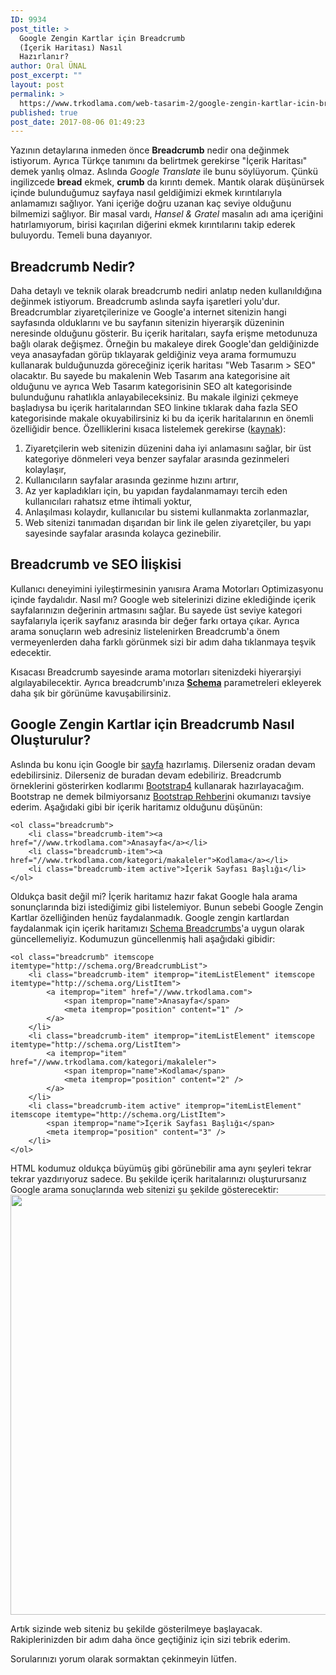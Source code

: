 ```yaml
---
ID: 9934
post_title: >
  Google Zengin Kartlar için Breadcrumb
  (İçerik Haritası) Nasıl
  Hazırlanır?
author: Oral ÜNAL
post_excerpt: ""
layout: post
permalink: >
  https://www.trkodlama.com/web-tasarim-2/google-zengin-kartlar-icin-breadcrumb-icerik-haritasi-nasil-hazirlanir-9934.html
published: true
post_date: 2017-08-06 01:49:23
---
```

Yazının detaylarına inmeden önce <strong>Breadcrumb</strong> nedir ona değinmek istiyorum. Ayrıca Türkçe tanımını da belirtmek gerekirse "İçerik Haritası" demek yanlış olmaz. Aslında <em>Google Translate</em> ile bunu söylüyorum. Çünkü ingilizcede <strong>bread</strong> ekmek, <strong>crumb</strong> da kırıntı demek. Mantık olarak düşünürsek içinde bulunduğumuz sayfaya nasıl geldiğimizi ekmek kırıntılarıyla anlamamızı sağlıyor. Yani içeriğe doğru uzanan kaç seviye olduğunu bilmemizi sağlıyor. Bir masal vardı, <em>Hansel &amp; Gratel</em> masalın adı ama içeriğini hatırlamıyorum, birisi kaçırılan diğerini ekmek kırıntılarını takip ederek buluyordu. Temeli buna dayanıyor.
<h2>Breadcrumb Nedir?</h2>
Daha detaylı ve teknik olarak breadcrumb nediri anlatıp neden kullanıldığına değinmek istiyorum. Breadcrumb aslında sayfa işaretleri yolu'dur. Breadcrumblar ziyaretçilerinize ve Google'a internet sitenizin hangi sayfasında olduklarını ve bu sayfanın sitenizin hiyerarşik düzeninin neresinde olduğunu gösterir. Bu içerik haritaları, sayfa erişme metodunuza bağlı olarak değişmez. Örneğin bu makaleye direk Google'dan geldiğinizde veya anasayfadan görüp tıklayarak geldiğiniz veya arama formumuzu kullanarak bulduğunuzda göreceğiniz içerik haritası "Web Tasarım &gt; SEO" olacaktır. Bu sayede bu makalenin Web Tasarım ana kategorisine ait olduğunu ve ayrıca Web Tasarım kategorisinin SEO alt kategorisinde bulunduğunu rahatlıkla anlayabileceksiniz. Bu makale ilginizi çekmeye başladıysa bu içerik haritalarından SEO linkine tıklarak daha fazla SEO kategorisinde makale okuyabilirsiniz ki bu da içerik haritalarının en önemli özelliğidir bence. Özelliklerini kısaca listelemek gerekirse (<a href="https://zeo.org/tr/blog/breadcrumb-seo-iliskisi/">kaynak</a>):
<ol>
 	<li>Ziyaretçilerin web sitenizin düzenini daha iyi anlamasını sağlar, bir üst kategoriye dönmeleri veya benzer sayfalar arasında gezinmeleri kolaylaşır,</li>
 	<li>Kullanıcıların sayfalar arasında gezinme hızını artırır,</li>
 	<li>Az yer kapladıkları için, bu yapıdan faydalanmamayı tercih eden kullanıcıları rahatsız etme ihtimali yoktur,</li>
 	<li>Anlaşılması kolaydır, kullanıcılar bu sistemi kullanmakta zorlanmazlar,</li>
 	<li>Web sitenizi tanımadan dışarıdan bir link ile gelen ziyaretçiler, bu yapı sayesinde sayfalar arasında kolayca gezinebilir.</li>
</ol>
<h2>Breadcrumb ve SEO İlişkisi</h2>
Kullanıcı deneyimini iyileştirmesinin yanısıra Arama Motorları Optimizasyonu içinde faydalıdır. Nasıl mı? Google web sitelerinizi dizine eklediğinde içerik sayfalarınızın değerinin artmasını sağlar. Bu sayede üst seviye kategori sayfalarıyla içerik sayfanız arasında bir değer farkı ortaya çıkar. Ayrıca arama sonuçların web adresiniz listelenirken Breadcrumb'a önem vermeyenlerden daha farklı görünmek sizi bir adım daha tıklanmaya teşvik edecektir.

Kısacası Breadcrumb sayesinde arama motorları sitenizdeki hiyerarşiyi algılayabilecektir. Ayrıca breadcrumb'ınıza <a href="http://schema.org/"><strong>Schema</strong></a> parametreleri ekleyerek daha şık bir görünüme kavuşabilirsiniz.
<h2>Google Zengin Kartlar için Breadcrumb Nasıl Oluşturulur?</h2>
Aslında bu konu için Google bir <a href="https://developers.google.com/search/docs/data-types/breadcrumbs">sayfa</a> hazırlamış. Dilerseniz oradan devam edebilirsiniz. Dilerseniz de buradan devam edebiliriz. Breadcrumb örneklerini gösterirken kodlarımı <a href="https://www.trkodlama.com/kategori/web-tasarim-2/bootstrap">Bootstrap4</a> kullanarak hazırlayacağım. Bootstrap ne demek bilmiyorsanız <a href="https://www.trkodlama.com/web-tasarim-2/genis-bootstrap-rehberi-bootstrap-nedir-bootstrap-nasil-kullanilir-9384.html">Bootstrap Rehberi</a>ni okumanızı tavsiye ederim. Aşağıdaki gibi bir içerik haritamız olduğunu düşünün:
<pre class="line-numbers"><code class="language-markup">&lt;ol class="breadcrumb"&gt;
	&lt;li class="breadcrumb-item"&gt;&lt;a href="//www.trkodlama.com"&gt;Anasayfa&lt;/a&gt;&lt;/li&gt;
	&lt;li class="breadcrumb-item"&gt;&lt;a href="//www.trkodlama.com/kategori/makaleler"&gt;Kodlama&lt;/a&gt;&lt;/li&gt;
	&lt;li class="breadcrumb-item active"&gt;İçerik Sayfası Başlığı&lt;/li&gt;
&lt;/ol&gt;</code></pre>
Oldukça basit değil mi? İçerik haritamız hazır fakat Google hala arama sonunçlarında bizi istediğimiz gibi listelemiyor. Bunun sebebi Google Zengin Kartlar özelliğinden henüz faydalanmadık. Google zengin kartlardan faydalanmak için içerik haritamızı <a href="http://schema.org/BreadcrumbList">Schema Breadcrumbs</a>'a uygun olarak güncellemeliyiz. Kodumuzun güncellenmiş hali aşağıdaki gibidir:
<pre class="line-numbers"><code class="language-markup">&lt;ol class="breadcrumb" itemscope itemtype="http://schema.org/BreadcrumbList"&gt;
	&lt;li class="breadcrumb-item" itemprop="itemListElement" itemscope itemtype="http://schema.org/ListItem"&gt;
		&lt;a itemprop="item" href="//www.trkodlama.com"&gt;
			&lt;span itemprop="name"&gt;Anasayfa&lt;/span&gt;
			&lt;meta itemprop="position" content="1" /&gt;
		&lt;/a&gt;
	&lt;/li&gt;
	&lt;li class="breadcrumb-item" itemprop="itemListElement" itemscope itemtype="http://schema.org/ListItem"&gt;
		&lt;a itemprop="item" href="//www.trkodlama.com/kategori/makaleler"&gt;
			&lt;span itemprop="name"&gt;Kodlama&lt;/span&gt;
			&lt;meta itemprop="position" content="2" /&gt;
		&lt;/a&gt;
	&lt;/li&gt;
	&lt;li class="breadcrumb-item active" itemprop="itemListElement" itemscope itemtype="http://schema.org/ListItem"&gt;
		&lt;span itemprop="name"&gt;İçerik Sayfası Başlığı&lt;/span&gt;
		&lt;meta itemprop="position" content="3" /&gt;
	&lt;/li&gt;
&lt;/ol&gt;</code></pre>
HTML kodumuz oldukça büyümüş gibi görünebilir ama aynı şeyleri tekrar tekrar yazdırıyoruz sadece. Bu şekilde içerik haritalarınızı oluşturursanız Google arama sonuçlarında web sitenizi şu şekilde gösterecektir:

<img class="aligncenter size-full wp-image-9935" src="https://www.trkodlama.com/wp-content/uploads/2017/08/breadcrumbs01.png" alt="" width="762" height="672" />

Artık sizinde web siteniz bu şekilde gösterilmeye başlayacak. Rakiplerinizden bir adım daha önce geçtiğiniz için sizi tebrik ederim.

Sorularınızı yorum olarak sormaktan çekinmeyin lütfen.

&nbsp;